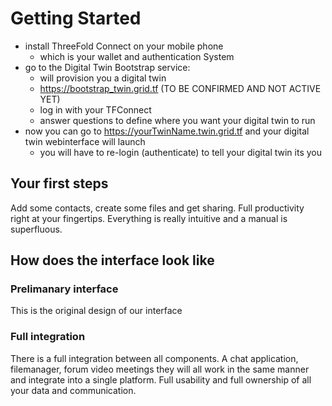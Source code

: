 # Getting Started

- install ThreeFold Connect on your mobile phone
  - which is your wallet and authentication System
- go to the Digital Twin Bootstrap service:
  - will provision you a digital twin
  - https://bootstrap_twin.grid.tf (TO BE CONFIRMED AND NOT ACTIVE YET)
  - log in with your TFConnect
  - answer questions to define where you want your digital twin to run
- now you can go to https://yourTwinName.twin.grid.tf and your digital twin webinterface will launch
  - you will have to re-login (authenticate) to tell your digital twin its you


## Your first steps
Add some contacts, create some files and get sharing. Full productivity right at your fingertips. Everything is really intuitive and a manual is superfluous.

## How does the interface look like

### Prelimanary interface
This is the original design of our interface


### Full integration
There is a full integration between all components. A chat application, filemanager, forum video meetings they will all work in the same manner and integrate into a single platform. Full usability and full ownership of all your data and communication.

